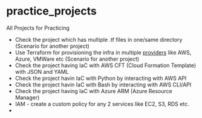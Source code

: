 # practice_projects
All Projects for Practicing
- Check the project which has multiple .tf files in one/same directory (Scenario for another project)
- Use Terraform for provisioning the infra in multiple [providers](https://registry.terraform.io/browse/providers) like AWS, Azure, VMWare etc  (Scenario for another project)
- Check the project having IaC with AWS CFT (Cloud Formation Template) with JSON and YAML
- Check the project havin IaC with Python by interacting with AWS API
- Check the  project havin IaC with Bash by interacting with AWS CLI/API
- Check the project having IaC with Azure ARM (Azure Resource Manager)
- IAM - create a custom policy for any 2 services like EC2, S3, RDS etc.
- 
